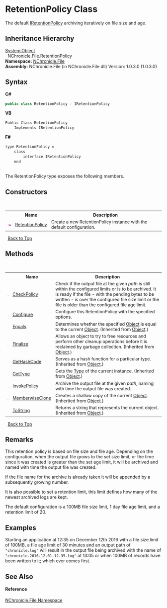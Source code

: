 # RetentionPolicy Class
 

The default <a href="T_NChronicle_File_Interfaces_IRetentionPolicy.md">IRetentionPolicy</a> archiving iteratively on file size and age.


## Inheritance Hierarchy
<a href="http://msdn2.microsoft.com/en-us/library/e5kfa45b" target="_blank">System.Object</a><br />&nbsp;&nbsp;NChronicle.File.RetentionPolicy<br />
**Namespace:**&nbsp;<a href="N_NChronicle_File.md">NChronicle.File</a><br />**Assembly:**&nbsp;NChronicle.File (in NChronicle.File.dll) Version: 1.0.3.0 (1.0.3.0)

## Syntax

**C#**<br />
``` C#
public class RetentionPolicy : IRetentionPolicy
```

**VB**<br />
``` VB
Public Class RetentionPolicy
	Implements IRetentionPolicy
```

**F#**<br />
``` F#
type RetentionPolicy =  
    class
        interface IRetentionPolicy
    end
```

<br />
The RetentionPolicy type exposes the following members.


## Constructors
&nbsp;<table><tr><th></th><th>Name</th><th>Description</th></tr><tr><td>![Public method](media/pubmethod.gif "Public method")</td><td><a href="M_NChronicle_File_RetentionPolicy__ctor.md">RetentionPolicy</a></td><td>
Create a new RetentionPolicy instance with the default configuration.</td></tr></table>&nbsp;
<a href="#retentionpolicy-class">Back to Top</a>

## Methods
&nbsp;<table><tr><th></th><th>Name</th><th>Description</th></tr><tr><td>![Public method](media/pubmethod.gif "Public method")</td><td><a href="M_NChronicle_File_RetentionPolicy_CheckPolicy.md">CheckPolicy</a></td><td>
Check if the output file at the given *path* is still within the configured limits or is to be archived. It is ready if the file - with the pending bytes to be written - is over the configured file size limit or the file is older than the configured file age limit.</td></tr><tr><td>![Public method](media/pubmethod.gif "Public method")</td><td><a href="M_NChronicle_File_RetentionPolicy_Configure.md">Configure</a></td><td>
Configure this RetentionPolicy with the specified options.</td></tr><tr><td>![Public method](media/pubmethod.gif "Public method")</td><td><a href="http://msdn2.microsoft.com/en-us/library/bsc2ak47" target="_blank">Equals</a></td><td>
Determines whether the specified <a href="http://msdn2.microsoft.com/en-us/library/e5kfa45b" target="_blank">Object</a> is equal to the current <a href="http://msdn2.microsoft.com/en-us/library/e5kfa45b" target="_blank">Object</a>.
 (Inherited from <a href="http://msdn2.microsoft.com/en-us/library/e5kfa45b" target="_blank">Object</a>.)</td></tr><tr><td>![Protected method](media/protmethod.gif "Protected method")</td><td><a href="http://msdn2.microsoft.com/en-us/library/4k87zsw7" target="_blank">Finalize</a></td><td>
Allows an object to try to free resources and perform other cleanup operations before it is reclaimed by garbage collection.
 (Inherited from <a href="http://msdn2.microsoft.com/en-us/library/e5kfa45b" target="_blank">Object</a>.)</td></tr><tr><td>![Public method](media/pubmethod.gif "Public method")</td><td><a href="http://msdn2.microsoft.com/en-us/library/zdee4b3y" target="_blank">GetHashCode</a></td><td>
Serves as a hash function for a particular type.
 (Inherited from <a href="http://msdn2.microsoft.com/en-us/library/e5kfa45b" target="_blank">Object</a>.)</td></tr><tr><td>![Public method](media/pubmethod.gif "Public method")</td><td><a href="http://msdn2.microsoft.com/en-us/library/dfwy45w9" target="_blank">GetType</a></td><td>
Gets the <a href="http://msdn2.microsoft.com/en-us/library/42892f65" target="_blank">Type</a> of the current instance.
 (Inherited from <a href="http://msdn2.microsoft.com/en-us/library/e5kfa45b" target="_blank">Object</a>.)</td></tr><tr><td>![Public method](media/pubmethod.gif "Public method")</td><td><a href="M_NChronicle_File_RetentionPolicy_InvokePolicy.md">InvokePolicy</a></td><td>
Archive the output file at the given *path*, naming with time the output file was created.</td></tr><tr><td>![Protected method](media/protmethod.gif "Protected method")</td><td><a href="http://msdn2.microsoft.com/en-us/library/57ctke0a" target="_blank">MemberwiseClone</a></td><td>
Creates a shallow copy of the current <a href="http://msdn2.microsoft.com/en-us/library/e5kfa45b" target="_blank">Object</a>.
 (Inherited from <a href="http://msdn2.microsoft.com/en-us/library/e5kfa45b" target="_blank">Object</a>.)</td></tr><tr><td>![Public method](media/pubmethod.gif "Public method")</td><td><a href="http://msdn2.microsoft.com/en-us/library/7bxwbwt2" target="_blank">ToString</a></td><td>
Returns a string that represents the current object.
 (Inherited from <a href="http://msdn2.microsoft.com/en-us/library/e5kfa45b" target="_blank">Object</a>.)</td></tr></table>&nbsp;
<a href="#retentionpolicy-class">Back to Top</a>

## Remarks

This retention policy is based on file size and file age. Depending on the configuration, when the output file grows to the set size limit, or the time since it was created is greater than the set age limit, it will be archived and named with time the output file was created.

If the file name for the archive is already taken it will be appended by a subsequently growing number.

It is also possible to set a retention limit, this limit defines how many of the newest archived logs are kept.

The default configuration is a 100MB file size limit, 1 day file age limit, and a retention limit of 20.


## Examples
Starting an application at 12:35 on December 12th 2016 with a file size limit of 100MB, a file age limit of 30 minutes and an output path of `"chronicle.log"` will result in the output file being archived with the name of `"chronicle.2016.12.01.12.35.log"` at 13:05 or when 100MB of records have been written to it; which ever comes first.

## See Also


#### Reference
<a href="N_NChronicle_File.md">NChronicle.File Namespace</a><br />

